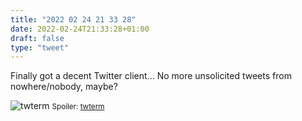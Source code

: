 ```yaml
---
title: "2022 02 24 21 33 28"
date: 2022-02-24T21:33:28+01:00
draft: false
type: "tweet"
---
```

Finally got a decent Twitter client... No more unsolicited tweets from nowhere/nobody, maybe?

![twterm](/img/2022-02-24-21-33-24.png)
<small>Spoiler: [twterm](https://twterm.ryota-ka.me/)</small>
